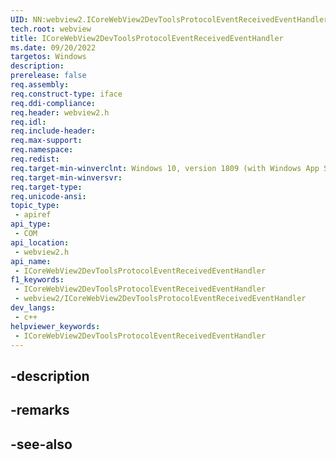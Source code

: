 ```yaml
---
UID: NN:webview2.ICoreWebView2DevToolsProtocolEventReceivedEventHandler~r1
tech.root: webview
title: ICoreWebView2DevToolsProtocolEventReceivedEventHandler
ms.date: 09/20/2022
targetos: Windows
description: 
prerelease: false
req.assembly: 
req.construct-type: iface
req.ddi-compliance: 
req.header: webview2.h
req.idl: 
req.include-header: 
req.max-support: 
req.namespace: 
req.redist: 
req.target-min-winverclnt: Windows 10, version 1809 (with Windows App SDK 1.1 or later)
req.target-min-winversvr: 
req.target-type: 
req.unicode-ansi: 
topic_type:
 - apiref
api_type:
 - COM
api_location:
 - webview2.h
api_name:
 - ICoreWebView2DevToolsProtocolEventReceivedEventHandler
f1_keywords:
 - ICoreWebView2DevToolsProtocolEventReceivedEventHandler
 - webview2/ICoreWebView2DevToolsProtocolEventReceivedEventHandler
dev_langs:
 - c++
helpviewer_keywords:
 - ICoreWebView2DevToolsProtocolEventReceivedEventHandler
---
```


## -description

## -remarks

## -see-also

